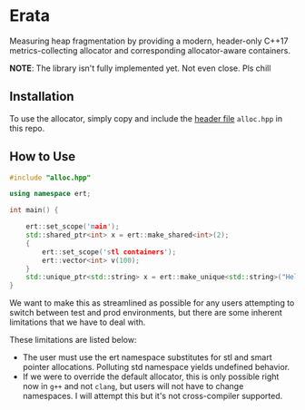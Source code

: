 # Erata
Measuring heap fragmentation by providing a modern, header-only C++17 metrics-collecting allocator and corresponding allocator-aware containers.

**NOTE**: The library isn't fully implemented yet. Not even close. Pls chill

## Installation

To use the allocator, simply copy and include the [header file](https://raw.githubusercontent.com/OneRaynyDay/Erata/master/include/alloc.hpp) `alloc.hpp` in this repo.


## How to Use

```c++
#include "alloc.hpp"

using namespace ert;

int main() {

    ert::set_scope('main');
    std::shared_ptr<int> x = ert::make_shared<int>(2); 
    {
        ert::set_scope('stl containers');
        ert::vector<int> v(100);
    }
    std::unique_ptr<std::string> x = ert::make_unique<std::string>("Hello world!");
}
```

We want to make this as streamlined as possible for any users attempting to switch between test and prod environments, but there are some inherent limitations that we have to deal with.

These limitations are listed below:

- The user must use the ert namespace substitutes for stl and smart pointer allocations. Polluting std namespace yields undefined behavior.
- If we were to override the default allocator, this is only possible right now in `g++` and not `clang`, but users will not have to change namespaces. I will attempt this but it's not cross-compiler supported.

